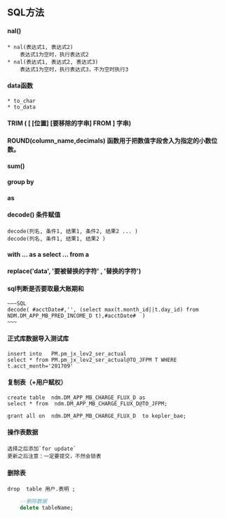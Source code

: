 ## SQL方法

####  nal()
    * nal(表达式1, 表达式2)
        表达式1为空时，执行表达式2
    * nal(表达式1, 表达式2, 表达式3)
        表达式1为空时，执行表达式3，不为空时执行3

####  data函数
    * to_char
    * to_data
####  TRIM ( [ [位置] [要移除的字串] FROM ] 字串)
####  ROUND(column_name,decimals) 函数用于把数值字段舍入为指定的小数位数。
####  sum()
####  group by
####  as
####  decode() 条件赋值
    decode(列名, 条件1, 结果1, 条件2, 结果2 ... )
    decode(列名, 条件1, 结果1, 结果2 )
####  with ... as a  select ... from a
#### replace('data', '要被替换的字符' , '替换的字符')
    



#### sql判断是否要取最大账期和
    ~~~SQL
    decode( #acctDate#,'', (select max(t.month_id||t.day_id) from  NDM.DM_APP_MB_PRED_INCOME_D t),#acctDate#  )
    ~~~

#### 正式库数据导入测试库
    insert into   PM.pm_jx_lev2_ser_actual 
    select * from PM.pm_jx_lev2_ser_actual@TO_JFPM T WHERE t.acct_month='201709'

#### 复制表（+用户赋权）
    create table  ndm.DM_APP_MB_CHARGE_FLUX_D as
    select * from  ndm.DM_APP_MB_CHARGE_FLUX_D@TO_JFPM;

    grant all on  ndm.DM_APP_MB_CHARGE_FLUX_D  to kepler_bae;

#### 操作表数据
    选择之后添加`for update`
    更新之后注意：一定要提交，不然会锁表

#### 删除表
    drop  table 用户.表明 ;

~~~sql
    --删除数据
    delete tableName;
~~~


